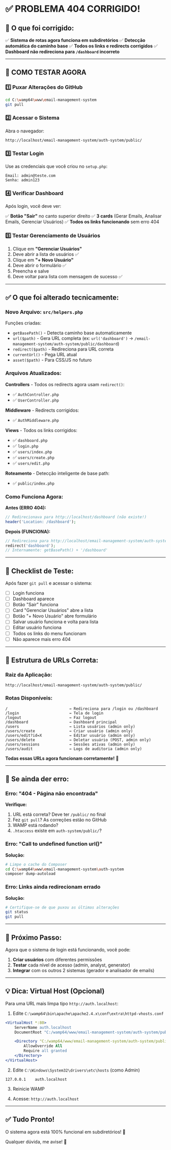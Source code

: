 # ✅ PROBLEMA 404 CORRIGIDO!

## 🎉 O que foi corrigido:

✅ **Sistema de rotas agora funciona em subdiretórios**
✅ **Detecção automática do caminho base**
✅ **Todos os links e redirects corrigidos**
✅ **Dashboard não redireciona para `/dashboard` incorreto**

---

## 🚀 COMO TESTAR AGORA

### 1️⃣ Puxar Alterações do GitHub

```bash
cd C:\wamp64\www\email-management-system
git pull
```

### 2️⃣ Acessar o Sistema

Abra o navegador:

```
http://localhost/email-management-system/auth-system/public/
```

### 3️⃣ Testar Login

Use as credenciais que você criou no `setup.php`:

```
Email: admin@teste.com
Senha: admin123
```

### 4️⃣ Verificar Dashboard

Após login, você deve ver:

✅ **Botão "Sair"** no canto superior direito
✅ **3 cards** (Gerar Emails, Analisar Emails, Gerenciar Usuários)
✅ **Todos os links funcionando** sem erro 404

### 5️⃣ Testar Gerenciamento de Usuários

1. Clique em **"Gerenciar Usuários"**
2. Deve abrir a lista de usuários ✅
3. Clique em **"+ Novo Usuário"**
4. Deve abrir o formulário ✅
5. Preencha e salve
6. Deve voltar para lista com mensagem de sucesso ✅

---

## ✅ O que foi alterado tecnicamente:

### Novo Arquivo: `src/helpers.php`

Funções criadas:
- `getBasePath()` - Detecta caminho base automaticamente
- `url($path)` - Gera URL completa (ex: `url('dashboard')` → `/email-management-system/auth-system/public/dashboard`)
- `redirect($path)` - Redireciona para URL correta
- `currentUrl()` - Pega URL atual
- `asset($path)` - Para CSS/JS no futuro

### Arquivos Atualizados:

**Controllers** - Todos os redirects agora usam `redirect()`:
- ✅ `AuthController.php`
- ✅ `UserController.php`

**Middleware** - Redirects corrigidos:
- ✅ `AuthMiddleware.php`

**Views** - Todos os links corrigidos:
- ✅ `dashboard.php`
- ✅ `login.php`
- ✅ `users/index.php`
- ✅ `users/create.php`
- ✅ `users/edit.php`

**Roteamento** - Detecção inteligente de base path:
- ✅ `public/index.php`

### Como Funciona Agora:

**Antes (ERRO 404):**
```php
// Redirecionava para http://localhost/dashboard (não existe!)
header('Location: /dashboard');
```

**Depois (FUNCIONA):**
```php
// Redireciona para http://localhost/email-management-system/auth-system/public/dashboard
redirect('dashboard');
// Internamente: getBasePath() + '/dashboard'
```

---

## 🧪 Checklist de Teste:

Após fazer `git pull` e acessar o sistema:

- [ ] Login funciona
- [ ] Dashboard aparece
- [ ] Botão "Sair" funciona
- [ ] Card "Gerenciar Usuários" abre a lista
- [ ] Botão "+ Novo Usuário" abre formulário
- [ ] Salvar usuário funciona e volta para lista
- [ ] Editar usuário funciona
- [ ] Todos os links do menu funcionam
- [ ] Não aparece mais erro 404

---

## 📁 Estrutura de URLs Correta:

### Raiz da Aplicação:
```
http://localhost/email-management-system/auth-system/public/
```

### Rotas Disponíveis:
```
/                           → Redireciona para /login ou /dashboard
/login                      → Tela de login
/logout                     → Faz logout
/dashboard                  → Dashboard principal
/users                      → Lista usuários (admin only)
/users/create               → Criar usuário (admin only)
/users/edit?id=X            → Editar usuário (admin only)
/users/delete               → Deletar usuário (POST, admin only)
/users/sessions             → Sessões ativas (admin only)
/users/audit                → Logs de auditoria (admin only)
```

**Todas essas URLs agora funcionam corretamente!** 🎉

---

## 🐛 Se ainda der erro:

### Erro: "404 - Página não encontrada"

**Verifique:**
1. URL está correta? Deve ter `/public/` no final
2. Fez `git pull`? As correções estão no GitHub
3. WAMP está rodando?
4. `.htaccess` existe em `auth-system/public/`?

### Erro: "Call to undefined function url()"

**Solução:**
```bash
# Limpe o cache do Composer
cd C:\wamp64\www\email-management-system\auth-system
composer dump-autoload
```

### Erro: Links ainda redirecionam errado

**Solução:**
```bash
# Certifique-se de que puxou as últimas alterações
git status
git pull
```

---

## 🎯 Próximo Passo:

Agora que o sistema de login está funcionando, você pode:

1. **Criar usuários** com diferentes permissões
2. **Testar** cada nível de acesso (admin, analyst, generator)
3. **Integrar** com os outros 2 sistemas (gerador e analisador de emails)

---

## 💡 Dica: Virtual Host (Opcional)

Para uma URL mais limpa tipo `http://auth.localhost`:

1. Edite `C:\wamp64\bin\apache\apache2.4.x\conf\extra\httpd-vhosts.conf`

```apache
<VirtualHost *:80>
    ServerName auth.localhost
    DocumentRoot "C:/wamp64/www/email-management-system/auth-system/public"

    <Directory "C:/wamp64/www/email-management-system/auth-system/public">
        AllowOverride All
        Require all granted
    </Directory>
</VirtualHost>
```

2. Edite `C:\Windows\System32\drivers\etc\hosts` (como Admin)

```
127.0.0.1    auth.localhost
```

3. Reinicie WAMP

4. Acesse: `http://auth.localhost`

---

## ✅ Tudo Pronto!

O sistema agora está 100% funcional em subdiretórios! 🚀

Qualquer dúvida, me avise! 💪
